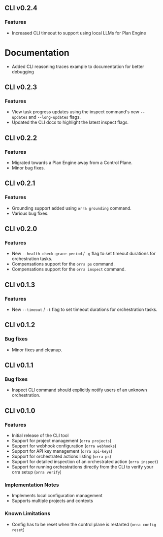 ## CLI v0.2.4

### Features
- Increased CLI timeout to support using local LLMs for Plan Engine

# Documentation
- Added CLI reasoning traces example to documentation for better debugging

## CLI v0.2.3

### Features
- View task progress updates using the inspect command's new `--updates` and `--long-updates` flags.
- Updated the CLI docs to highlight the latest inspect flags.

## CLI v0.2.2

### Features
- Migrated towards a Plan Engine away from a Control Plane.
- Minor bug fixes.

## CLI v0.2.1

### Features
- Grounding support added using `orra grounding` command.
- Various bug fixes.

## CLI v0.2.0

### Features
- New `--health-check-grace-period` / `-g` flag to set timeout durations for orchestration tasks.
- Compensations support for the `orra ps` command.
- Compensations support for the `orra inspect` command.

## CLI v0.1.3

### Features
- New `--timeout` / `-t` flag to set timeout durations for orchestration tasks.

## CLI v0.1.2

### Bug fixes
- Minor fixes and cleanup.

## CLI v0.1.1

### Bug fixes
- Inspect CLI command should explicitly notify users of an unknown orchestration.

## CLI v0.1.0

### Features
- Initial release of the CLI tool
- Support for project management (`orra projects`)
- Support for webhook configuration (`orra webhooks`)
- Support for API key management (`orra api-keys`)
- Support for orchestrated actions listing (`orra ps`)
- Support for detailed inspection of an orchestrated action (`orra inspect`)
- Support for running orchestrations directly from the CLI to verify your orra setup (`orra verify`)

### Implementation Notes
- Implements local configuration management
- Supports multiple projects and contexts

### Known Limitations
- Config has to be reset when the control plane is restarted (`orra config reset`)
